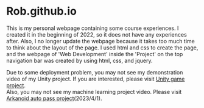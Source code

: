 # Rob.github.io
This is my personal webpage containing some course experiences. I created it in the beginning of 2022, so it does not have any experiences after. Also, I no longer update the webpage because it takes too much time to think about the layout of the page. I used html and css to create the page, and the webpage of 'Web Development' inside the 'Project' on the top navigation bar was created by using html, css, and jquery.  

Due to some deployment problem, you may not see my demonstration video of my Unity project. If you are interested, please visit [Unity game project](https://www.youtube.com/watch?v=uMg8ot1RZ9Y).  
Also, you may not see my machine learning project video. Please visit [Arkanoid auto pass project](https://www.youtube.com/watch?v=finxMD5Q1NY)(2023/4/1).
